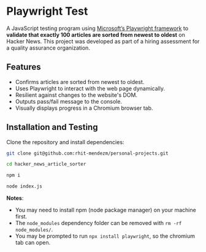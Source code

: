 # Playwright Test

A JavaScript testing program using [Microsoft’s Playwright framework](https://playwright.dev/docs/intro) to **validate that exactly 100
articles are sorted from newest to oldest** on Hacker News. This project was developed as part of a hiring assessment for a quality 
assurance organization.

## Features

* Confirms articles are sorted from newest to oldest.
* Uses Playwright to interact with the web page dynamically.
* Resilient against changes to the website's DOM.
* Outputs pass/fail message to the console.
* Visually displays progress in a Chromium browser tab.

## Installation and Testing

Clone the repository and install dependencies:

```bash
git clone git@github.com:rhit-mendezm/personal-projects.git

cd hacker_news_article_sorter

npm i

node index.js
```
**Notes**: 
* You may need to install npm (node package manager) on your machine first.
* The `node_modules` dependency folder can be removed with `rm -rf node_modules/`.
* You may be prompted to run `npx install playwright`, so the chromium tab can open.

